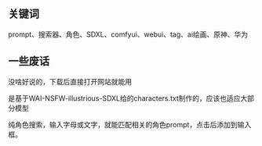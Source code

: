 ## 关键词
prompt、搜索器、角色、SDXL、comfyui、webui、tag、ai绘画、原神、华为

## 一些废话
没啥好说的，下载后直接打开网站就能用

是基于WAI-NSFW-illustrious-SDXL给的characters.txt制作的，应该也适应大部分模型

纯角色搜索，输入字母或文字，就能匹配相关的角色prompt，点击后添加到输入框。

